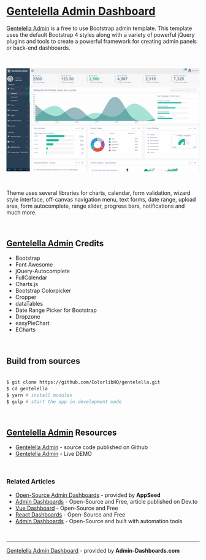 # [Gentelella Admin Dashboard](https://admin-dashboards.com/bootstrap-dashboard-gentelella) 

[Gentelella Admin](https://github.com/ColorlibHQ/gentelella) is a free to use Bootstrap admin template. This template uses the default Bootstrap 4 styles along with a variety of powerful jQuery plugins and tools to create a powerful framework for creating admin panels or back-end dashboards.

<br />

![Gentelella Admin - Free Admin Panel.](https://raw.githubusercontent.com/admin-dashboards/static/master/bootstrap-dashboard-gentelella-intro.gif)

<br />

Theme uses several libraries for charts, calendar, form validation, wizard style interface, off-canvas navigation menu, text forms, date range, upload area, form autocomplete, range slider, progress bars, notifications and much more.

<br />

## [Gentelella Admin](https://github.com/ColorlibHQ/gentelella) Credits

- Bootstrap
- Font Awesome
- jQuery-Autocomplete
- FullCalendar
- Charts.js
- Bootstrap Colorpicker
- Cropper
- dataTables
- Date Range Picker for Bootstrap
- Dropzone
- easyPieChart
- ECharts

<br />

## Build from sources

```bash

$ git clone https://github.com/ColorlibHQ/gentelella.git
$ cd gentelella
$ yarn # install modules
$ gulp # start the app in development mode

```

<br />

## [Gentelella Admin](https://github.com/ColorlibHQ/gentelella) Resources

- [Gentelella Admin](https://github.com/ColorlibHQ/gentelella) - source code published on Github
- [Gentelella Admin](https://colorlib.com/polygon/gentelella/) - Live DEMO

<br />

### Related Articles

- [Open-Source Admin Dashboards](https://appseed.us/admin-dashboards/open-source) - provided by **AppSeed**
- [Admin Dashboards](https://dev.to/sm0ke/admin-dashboards-open-source-and-free-4aep) - Open-Source and Free, article published on Dev.to
- [Vue Dashboard](https://dev.to/sm0ke/vue-dashboard-open-source-apps-1gd1) - Open-Source and Free
- [React Dashboards](https://dev.to/sm0ke/react-dashboards-open-source-apps-1c7j) - Open-Source and Free
- [Admin Dashboards](https://blog.appseed.us/admin-dashboards-open-source-built-with-automation-tools/) - Open-Source and built with automation tools

<br />

---
[Gentelella Admin Dashboard](https://admin-dashboards.com/bootstrap-dashboard-gentelella) - provided by **Admin-Dashboards.com**

